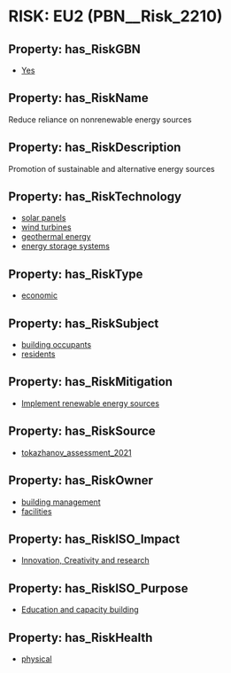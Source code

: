 # RISK: __EU2__ (PBN__Risk_2210)

## Property: has_RiskGBN

* [Yes](PBN__RiskGBN_1)

## Property: has_RiskName

Reduce reliance on nonrenewable energy sources

## Property: has_RiskDescription

Promotion of sustainable and alternative energy sources

## Property: has_RiskTechnology

* [solar panels](PBN__Technology_1762)
* [wind turbines](PBN__Technology_1763)
* [geothermal energy](PBN__Technology_1764)
* [energy storage systems](PBN__Technology_1765)

## Property: has_RiskType

* [economic](PBN__RiskType_3)

## Property: has_RiskSubject

* [building occupants](PBN__Stakeholder_97)
* [residents](PBN__Stakeholder_59)

## Property: has_RiskMitigation

* [Implement renewable energy sources](PBN__RiskMitigation_2881)

## Property: has_RiskSource

* [tokazhanov_assessment_2021](PBN__Article_51)

## Property: has_RiskOwner

* [building management](PBN__Stakeholder_1105)
* [facilities](PBN__Stakeholder_1487)

## Property: has_RiskISO_Impact

* [Innovation, Creativity and research](PBN__RiskISO_Purpose_2)

## Property: has_RiskISO_Purpose

* [Education and capacity building](PBN__RiskISO_Impact_19)

## Property: has_RiskHealth

* [physical](PBN__RiskHealth_0)


